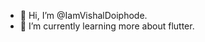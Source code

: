 - 👋 Hi, I’m @IamVishalDoiphode.
- 🌱 I’m currently learning more about flutter.
<!---
IamVishalDoiphode/IamVishalDoiphode is a ✨ special ✨ repository because its `README.md` (this file) appears on your GitHub profile.
You can click the Preview link to take a look at your changes.
--->
